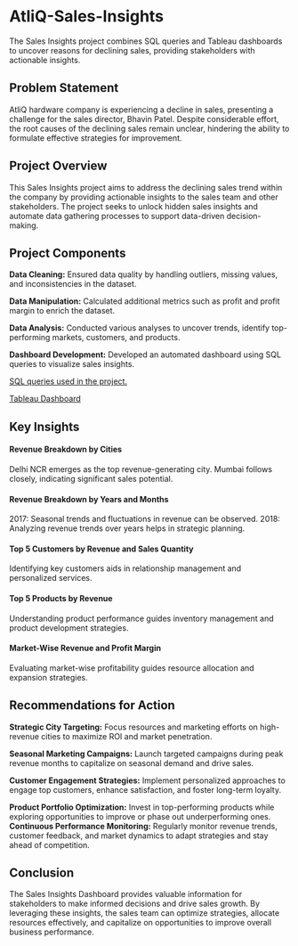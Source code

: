 # AtliQ-Sales-Insights
The Sales Insights project combines SQL queries and Tableau dashboards to uncover reasons for declining sales, providing stakeholders with actionable insights.

## Problem Statement
AtliQ hardware company is experiencing a decline in sales, presenting a challenge for the sales director, Bhavin Patel. Despite considerable effort, the root causes of the declining sales remain unclear, hindering the ability to formulate effective strategies for improvement.

## Project Overview

This Sales Insights project aims to address the declining sales trend within the company by providing actionable insights to the sales team and other stakeholders. The project seeks to unlock hidden sales insights and automate data gathering processes to support data-driven decision-making.


## Project Components

**Data Cleaning:** Ensured data quality by handling outliers, missing values, and inconsistencies in the dataset.                          
                                      
**Data Manipulation:** Calculated additional metrics such as profit and profit margin to enrich the dataset.                                               
                              
**Data Analysis:** Conducted various analyses to uncover trends, identify top-performing markets, customers, and products.                            
                                             
**Dashboard Development:** Developed an automated dashboard using SQL queries to visualize sales insights.                                                                               


                                                                                           

[SQL queries used in the project.](https://github.com/KritikaParasharDA/AtliQ-Sales-Insights/commit/a9e56e34b8a98d979b499e986fd20d3b7ab2425c)                                                   


[Tableau Dashboard](https://public.tableau.com/app/profile/kritika.parashar/viz/salesinsightsforatliq/Story1)

## Key Insights
#### Revenue Breakdown by Cities
Delhi NCR emerges as the top revenue-generating city.
Mumbai follows closely, indicating significant sales potential.

#### Revenue Breakdown by Years and Months
2017: Seasonal trends and fluctuations in revenue can be observed.
2018: Analyzing revenue trends over years helps in strategic planning.

#### Top 5 Customers by Revenue and Sales Quantity
Identifying key customers aids in relationship management and personalized services.

#### Top 5 Products by Revenue
Understanding product performance guides inventory management and product development strategies.

#### Market-Wise Revenue and Profit Margin
Evaluating market-wise profitability guides resource allocation and expansion strategies.

                
## Recommendations for Action
**Strategic City Targeting:** Focus resources and marketing efforts on high-revenue cities to maximize ROI and market penetration.                                                         
                                          
**Seasonal Marketing Campaigns:** Launch targeted campaigns during peak revenue months to capitalize on seasonal demand and drive sales.                                           
                            
**Customer Engagement Strategies:** Implement personalized approaches to engage top customers, enhance satisfaction, and foster long-term loyalty.                        
                                                                           
**Product Portfolio Optimization:** Invest in top-performing products while exploring opportunities to improve or phase out underperforming ones.                                                                                                                                             
**Continuous Performance Monitoring:** Regularly monitor revenue trends, customer feedback, and market dynamics to adapt strategies and stay ahead of competition.                                                                                               
                       


## Conclusion
The Sales Insights Dashboard provides valuable information for stakeholders to make informed decisions and drive sales growth. By leveraging these insights, the sales team can optimize strategies, allocate resources effectively, and capitalize on opportunities to improve overall business performance.


